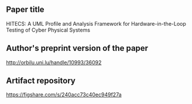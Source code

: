 ## Paper title  
HITECS: A UML Profile and Analysis Framework for Hardware-in-the-Loop Testing of Cyber Physical Systems  
## Author's preprint version of the paper 
http://orbilu.uni.lu/handle/10993/36092  
## Artifact repository  
https://figshare.com/s/240acc73c40ec949f27a
